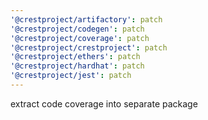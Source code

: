 ```yaml
---
'@crestproject/artifactory': patch
'@crestproject/codegen': patch
'@crestproject/coverage': patch
'@crestproject/crestproject': patch
'@crestproject/ethers': patch
'@crestproject/hardhat': patch
'@crestproject/jest': patch
---
```


extract code coverage into separate package

